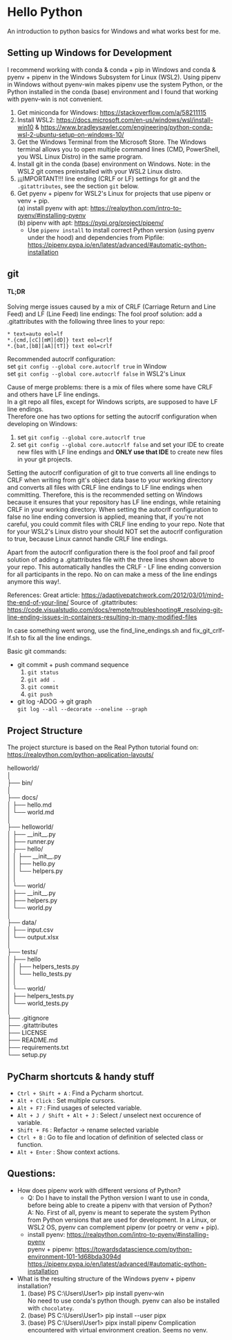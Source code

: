# Hello Python
An introduction to python basics for Windows and what works best for me.

## Setting up Windows for Development
I recommend working with conda & conda + pip in Windows and conda & pyenv + pipenv in the Windows Subsystem for Linux (WSL2). Using pipenv in Windows without pyenv-win makes pipenv use the system Python, or the Python installed in the conda (base) environment and I found that working with pyenv-win is not convenient.
1. Get miniconda for Windows: https://stackoverflow.com/a/58211115
2. Install WSL2: https://docs.microsoft.com/en-us/windows/wsl/install-win10 & https://www.bradleysawler.com/engineering/python-conda-wsl-2-ubuntu-setup-on-windows-10/
3. Get the Windows Terminal from the Microsoft Store. The Windows terminal allows you to open multiple command lines (CMD, PowerShell, you WSL Linux Distro) in the same program.
4. Install git in the conda (base) environment on Windows. Note: in the WSL2 git comes preinstalled with your WSL2 Linux distro.
5. ¡¡¡IMPORTANT!!! line ending (CRLF or LF) settings for git and the `.gitattributes`, see the section `git` below.
6. Get pyenv + pipenv for WSL2's Linux for projects that use pipenv or venv + pip.  
  (a) install pyenv with apt: https://realpython.com/intro-to-pyenv/#installing-pyenv  
  (b) pipenv with apt: https://pypi.org/project/pipenv/  
    * Use `pipenv install` to install correct Python version (using pyenv under the hood) and dependencies from Pipfile: https://pipenv.pypa.io/en/latest/advanced/#automatic-python-installation


## git
#### TL;DR
Solving merge issues caused by a mix of CRLF (Carriage Return and Line Feed) and LF (Line Feed) line endings:
The fool proof solution: add a .gitattributes with the following three lines to your repo:
```
* text=auto eol=lf
*.{cmd,[cC][mM][dD]} text eol=crlf
*.{bat,[bB][aA][tT]} text eol=crlf
```
Recommended autocrlf configuration:  
set `git config --global core.autocrlf true` in Window  
set `git config --global core.autocrlf false` in WSL2's Linux  

Cause of merge problems: there is a mix of files where some have CRLF and others have LF line endings.  
In a git repo all files, except for Windows scripts, are supposed to have LF line endings.  
Therefore one has two options for setting the autocrlf configuration when developing on Windows:
1. set `git config --global core.autocrlf true`
2. set `git config --global core.autocrlf false` and set your IDE to create new files with LF line endings and __ONLY use that IDE__ to create new files in your git projects.

Setting the autocrlf configuration of git to true converts all line endings to CRLF when writing from git's object data base to your working directory and converts all files with CRLF line endings to LF line endings when committing. Therefore, this is the recommended setting on Windows because it ensures that your repository has LF line endings, while retaining CRLF in your working directory. When setting the autocrlf configuration to false no line ending conversion is applied, meaning that, if you're not careful, you could commit files with CRLF line ending to your repo. Note that for your WSL2's Linux distro your should NOT set the autocrlf configuration to true, because Linux cannot handle CRLF line endings.

Apart from the autocrlf configuration there is the fool proof and fail proof solution of adding a .gitattributes file with the three lines shown above to your repo. This automatically handles the CRLF - LF line ending conversion for all participants in the repo. No on can make a mess of the line endings anymore this way!.

References:
Great article: https://adaptivepatchwork.com/2012/03/01/mind-the-end-of-your-line/
Source of .gitattributes: https://code.visualstudio.com/docs/remote/troubleshooting#_resolving-git-line-ending-issues-in-containers-resulting-in-many-modified-files

In case something went wrong, use the find_line_endings.sh and fix_git_crlf-lf.sh to fix all the line endings.

Basic git commands:
* git commit + push command sequence
  1. `git status`
  2. `git add .`
  3. `git commit`
  4. `git push`
* git log -ADOG -> git graph  
  `git log --all --decorate --oneline --graph`

## Project Structure
The project sturcture is based on the Real Python tutorial found on:
https://realpython.com/python-application-layouts/

helloworld/  
│  
├── bin/  
│  
├── docs/  
│   ├── hello.md  
│   └── world.md  
│  
├── helloworld/  
│   ├── \_\_init\_\_.py  
│   ├── runner.py  
│   ├── hello/  
│   │   ├── \_\_init\_\_.py  
│   │   ├── hello.py  
│   │   └── helpers.py  
│   │  
│   └── world/  
│       ├── \_\_init\_\_.py  
│       ├── helpers.py  
│       └── world.py  
│  
├── data/  
│   ├── input.csv  
│   └── output.xlsx  
│  
├── tests/  
│   ├── hello  
│   │   ├── helpers_tests.py  
│   │   └── hello_tests.py  
│   │  
│   └── world/  
│       ├── helpers_tests.py  
│       └── world_tests.py  
│  
├── .gitignore  
├── .gitattributes  
├── LICENSE  
├── README.md  
├── requirements.txt  
└── setup.py

## PyCharm shortcuts & handy stuff
* `Ctrl + Shift + A` : Find a Pycharm shortcut.
* `Alt + Click` : Set multiple cursors.
* `Alt + F7` : Find usages of selected variable.
* `Alt + J / Shift + Alt + J` : Select / unselect next occurence of variable.
* `Shift + F6` : Refactor -> rename selected variable
* `Ctrl + B` : Go to file and location of definition of selected class or function.
* `Alt + Enter` : Show context actions.

## Questions:
* How does pipenv work with different versions of Python?
    * Q: Do I have to install the Python version I want to use in conda, before being able to create a pipenv with that version of Python?  
	  A: No. First of all, pyenv is meant to seperate the system Python from Python versions that are used for development.
	  In a Linux, or WSL2 OS, pyenv can complement pipenv (or poetry or venv + pip).
    * install pyenv: https://realpython.com/intro-to-pyenv/#installing-pyenv  
	  pyenv + pipenv: https://towardsdatascience.com/python-environment-101-1d68bda3094d  
	  https://pipenv.pypa.io/en/latest/advanced/#automatic-python-installation  
* What is the resulting structure of the Windows pyenv + pipenv installation?  
    1. (base) PS C:\Users\User1> pip install pyenv-win  
	  No need to use conda's python though. pyenv can also be installed with `chocolatey`.
	2. (base) PS C:\Users\User1> pip install --user pipx
	3. (base) PS C:\Users\User1> pipx install pipenv
	  Complication encountered with virtual environment creation. Seems no venv.
